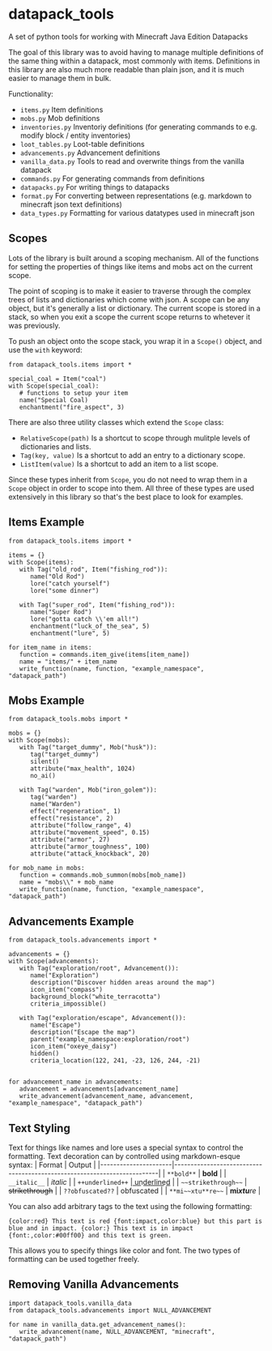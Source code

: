 # datapack_tools
A set of python tools for working with Minecraft Java Edition Datapacks

The goal of this library was to avoid having to manage multiple definitions of the same thing within a datapack, most commonly with items.
Definitions in this library are also much more readable than plain json, and it is much easier to manage them in bulk.

Functionality:
 - `items.py` Item definitions
 - `mobs.py` Mob definitions
 - `inventories.py` Inventoriy definitions (for generating commands to e.g. modify block / entity inventories)
 - `loot_tables.py` Loot-table definitions
 - `advancements.py` Advancement definitions
 - `vanilla_data.py` Tools to read and overwrite things from the vanilla datapack
 - `commands.py` For generating commands from definitions
 - `datapacks.py` For writing things to datapacks
 - `format.py` For converting between representations (e.g. markdown to minecraft json text definitions)
 - `data_types.py` Formatting for various datatypes used in minecraft json

## Scopes
Lots of the library is built around a scoping mechanism. All of the functions for setting the properties of things like items and mobs act on the current scope.

The point of scoping is to make it easier to traverse through the complex trees of lists and dictionaries which come with json. A scope can be any object, but it's generally a list or dictionary. The current scope is stored in a stack, so when you exit a scope the current scope returns to whetever it was previously.

To push an object onto the scope stack, you wrap it in a `Scope()` object, and use the `with` keyword:
```
from datapack_tools.items import *

special_coal = Item("coal")
with Scope(special_coal):
   # functions to setup your item
   name("Special Coal)
   enchantment("fire_aspect", 3)
```

There are also three utility classes which extend the `Scope` class:
 - `RelativeScope(path)` Is a shortcut to scope through mulitple levels of dictionaries and lists.
 - `Tag(key, value)` Is a shortcut to add an entry to a dictionary scope.
 - `ListItem(value)` Is a shortcut to add an item to a list scope.

Since these types inherit from `Scope`, you do not need to wrap them in a `Scope` object in order to scope into them.
All three of these types are used extensively in this library so that's the best place to look for examples.

## Items Example
```
from datapack_tools.items import *

items = {}
with Scope(items):
   with Tag("old_rod", Item("fishing_rod")):
      name("Old Rod")
      lore("catch yourself")
      lore("some dinner")

   with Tag("super_rod", Item("fishing_rod")):
      name("Super Rod")
      lore("gotta catch \\'em all!")
      enchantment("luck_of_the_sea", 5)
      enchantment("lure", 5)

for item_name in items:
   function = commands.item_give(items[item_name])
   name = "items/" + item_name
   write_function(name, function, "example_namespace", "datapack_path")
```

## Mobs Example
```
from datapack_tools.mobs import *

mobs = {}
with Scope(mobs):
   with Tag("target_dummy", Mob("husk")):
      tag("target_dummy")
      silent()
      attribute("max_health", 1024)
      no_ai()

   with Tag("warden", Mob("iron_golem")):
      tag("warden")
      name("Warden")
      effect("regeneration", 1)
      effect("resistance", 2)
      attribute("follow_range", 4)
      attribute("movement_speed", 0.15)
      attribute("armor", 27)
      attribute("armor_toughness", 100)
      attribute("attack_knockback", 20)

for mob_name in mobs:
   function = commands.mob_summon(mobs[mob_name])
   name = "mobs\\" + mob_name
   write_function(name, function, "example_namespace", "datapack_path")
```

## Advancements Example
```
from datapack_tools.advancements import *

advancements = {}
with Scope(advancements):
   with Tag("exploration/root", Advancement()):
      name("Exploration")
      description("Discover hidden areas around the map")
      icon_item("compass")
      background_block("white_terracotta")
      criteria_impossible()

   with Tag("exploration/escape", Advancement()):
      name("Escape")
      description("Escape the map")
      parent("example_namespace:exploration/root")
      icon_item("oxeye_daisy")
      hidden()
      criteria_location(122, 241, -23, 126, 244, -21)


for advancement_name in advancements:
   advancement = advancements[advancement_name]
   write_advancement(advancement_name, advancement, "example_namespace", "datapack_path")
```

## Text Styling
Text for things like names and lore uses a special syntax to control the formatting.
Text decoration can by controlled using markdown-esque syntax:
| Format               | Output                                                                  |
|----------------------|-------------------------------------------------------------------------|
| `**bold**`           | **bold**                                                                |
| `__italic__`         | _italic_                                                                |
| `++underlined++`     | u&#863;n&#863;d&#863;e&#863;r&#863;l&#863;i&#863;n&#863;e&#863;d&#863;  |
| `~~strikethrough~~`  | ~~strikethrough~~                                                       |
| `??obfuscated??`     | obfuscated                                                              |
| `**mi~~xtu**re~~`    | __mi__***xtu***_re_                                                     |

You can also add arbitrary tags to the text using the following formatting:

`{color:red} This text is red {font:impact,color:blue} but this part is blue and in impact. {color:} This text is in impact {font:,color:#00ff00} and this text is green.`

This allows you to specify things like color and font. The two types of formatting can be used together freely.


## Removing Vanilla Advancements
```
import datapack_tools.vanilla_data
from datapack_tools.advancements import NULL_ADVANCEMENT

for name in vanilla_data.get_advancement_names():
   write_advancement(name, NULL_ADVANCEMENT, "minecraft", "datapack_path")
```
